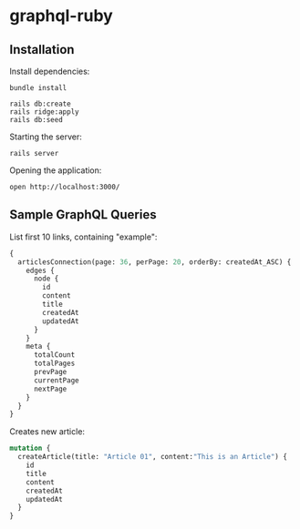 # graphql-ruby

## Installation

Install dependencies:

```
bundle install

rails db:create
rails ridge:apply
rails db:seed
```

Starting the server:

```
rails server
```

Opening the application:

```
open http://localhost:3000/
```

## Sample GraphQL Queries

List first 10 links, containing "example":

```graphql
{
  articlesConnection(page: 36, perPage: 20, orderBy: createdAt_ASC) {
    edges {
      node {
        id
        content
        title
        createdAt
        updatedAt
      }
    }
    meta {
      totalCount
      totalPages
      prevPage
      currentPage
      nextPage
    }
  }
}


```

Creates new article:

```graphql
mutation {
  createArticle(title: "Article 01", content:"This is an Article") {
    id
    title
    content
    createdAt
    updatedAt
  }
}
```